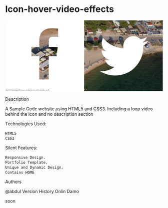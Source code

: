 # Icon-hover-video-effects

![alt text](https://github.com/abdulApp/Icon-hover-video-effects/blob/main/images/IconHoverVideoEffects.PNG)


Description

A Sample Code website using HTML5 and CSS3. Including a loop video behind the icon and no description section

Technologies Used:

    HTML5
    CSS3

Silent Features:

    Responsive Design.
    Portfolio Template.
    Unique and Dynamic Design.
    Contains HOME

Authors

@abdul
Version History
Onlin Damo

soon
